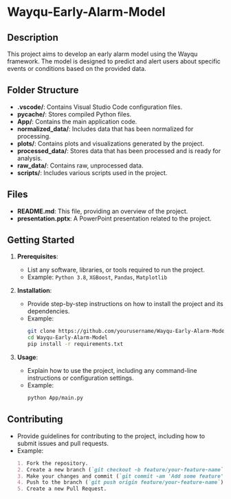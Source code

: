 # Wayqu-Early-Alarm-Model

## Description
This project aims to develop an early alarm model using the Wayqu framework. The model is designed to predict and alert users about specific events or conditions based on the provided data.

## Folder Structure
- **.vscode/**: Contains Visual Studio Code configuration files.
- **__pycache__/**: Stores compiled Python files.
- **App/**: Contains the main application code.
- **normalized_data/**: Includes data that has been normalized for processing.
- **plots/**: Contains plots and visualizations generated by the project.
- **processed_data/**: Stores data that has been processed and is ready for analysis.
- **raw_data/**: Contains raw, unprocessed data.
- **scripts/**: Includes various scripts used in the project.

## Files
- **README.md**: This file, providing an overview of the project.
- **presentation.pptx**: A PowerPoint presentation related to the project.

## Getting Started
1. **Prerequisites**: 
   - List any software, libraries, or tools required to run the project.
   - Example: `Python 3.8`, `XGBoost`, `Pandas`, `Matplotlib`

2. **Installation**: 
   - Provide step-by-step instructions on how to install the project and its dependencies.
   - Example:
     ```bash
     git clone https://github.com/yourusername/Wayqu-Early-Alarm-Model.git
     cd Wayqu-Early-Alarm-Model
     pip install -r requirements.txt
     ```

3. **Usage**: 
   - Explain how to use the project, including any command-line instructions or configuration settings.
   - Example: 
     ```bash
     python App/main.py
     ```

## Contributing
- Provide guidelines for contributing to the project, including how to submit issues and pull requests.
- Example:
  ```markdown
  1. Fork the repository.
  2. Create a new branch (`git checkout -b feature/your-feature-name`).
  3. Make your changes and commit (`git commit -am 'Add some feature'`).
  4. Push to the branch (`git push origin feature/your-feature-name`).
  5. Create a new Pull Request.

